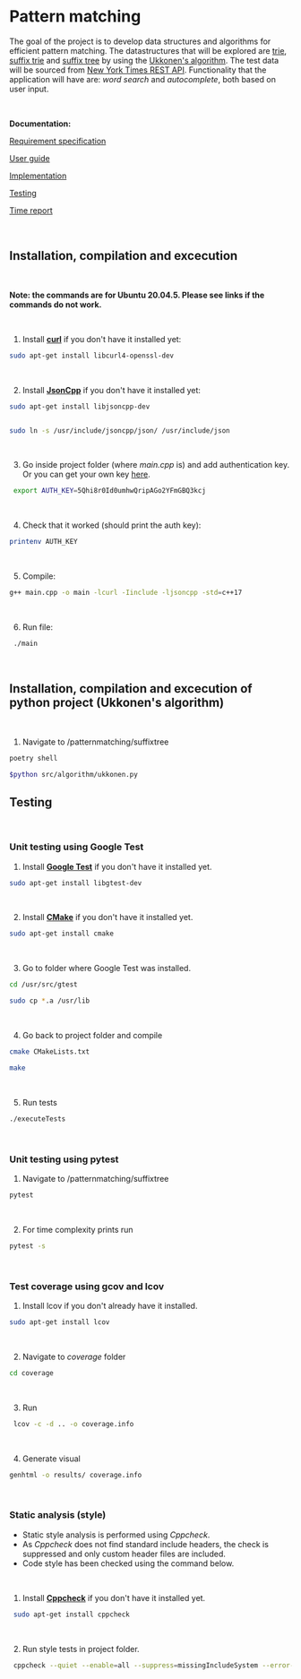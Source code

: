 
# Pattern matching 

The goal of the project is to develop data structures and algorithms for efficient pattern matching. The datastructures that will be explored are [trie](https://en.wikipedia.org/wiki/Trie), [suffix trie](https://en.wikipedia.org/wiki/Trie) and [suffix tree](https://en.wikipedia.org/wiki/Generalized_suffix_tree) by using the [Ukkonen's algorithm](https://en.wikipedia.org/wiki/Ukkonen%27s_algorithm). The test data will be sourced from [New York Times REST API](https://developer.nytimes.com/apis). Functionality that the application will have are: *word search* and *autocomplete*, both based on user input.

<br />


**Documentation:**

[Requirement specification](https://github.com/r-elsa/treecomparison/blob/master/documentation/requirements.md)

[User guide](https://github.com/r-elsa/pattern-matching/blob/master/documentation/user_guide.md)

[Implementation](https://github.com/r-elsa/pattern-matching/blob/master/documentation/implementation.md)

[Testing](https://github.com/r-elsa/pattern-matching/blob/master/documentation/testing.md)

[Time report](https://github.com/r-elsa/pattern-matching/blob/master/documentation/progress_reports/time_report.md)


<br />



## Installation, compilation and excecution
<br />

**Note: the commands are for Ubuntu 20.04.5. Please see links if the commands do not work.**

<br />

1. Install [**curl**](https://curl.se/download.html) if you don't have it installed yet:

```bash
sudo apt-get install libcurl4-openssl-dev
```

<br />

2. Install [**JsonCpp**](https://github.com/open-source-parsers/jsoncpp) if you don't have it installed yet:

```bash
sudo apt-get install libjsoncpp-dev

```
```bash

sudo ln -s /usr/include/jsoncpp/json/ /usr/include/json
```

<br />

3. Go inside project folder (where *main.cpp* is) and add authentication key. Or you can get your own key [here](https://developer.nytimes.com/docs/articlesearch-product/1/overview).

```bash
 export AUTH_KEY=5Qhi8r0Id0umhwQripAGo2YFmGBQ3kcj

```

<br />

4. Check that it worked (should print the auth key):

```bash
printenv AUTH_KEY

```

<br />

5. Compile:

```bash
g++ main.cpp -o main -lcurl -Iinclude -ljsoncpp -std=c++17
```

<br />

6. Run file:

```bash
 ./main
```

<br />

## Installation, compilation and excecution of python project (Ukkonen's algorithm)

<br />

1. Navigate to /patternmatching/suffixtree


```bash
poetry shell
```

```bash
$python src/algorithm/ukkonen.py
```



## Testing 
<br />

### Unit testing using Google Test


1. Install [**Google Test**](https://github.com/google/googletest) if you don't have it installed yet.

```bash
sudo apt-get install libgtest-dev
```

<br />

2. Install [**CMake**](https://cmake.org/install/) if you don't have it installed yet.

```bash
sudo apt-get install cmake
```

<br />


3. Go to folder where Google Test was installed.

```bash
cd /usr/src/gtest
```
```bash
sudo cp *.a /usr/lib
```

<br />

4. Go back to project folder and compile

```bash
cmake CMakeLists.txt
```

```bash
make
```

<br />

5. Run tests

```bash
./executeTests
```

<br />

### Unit testing using pytest 

1. Navigate to /patternmatching/suffixtree

```bash
pytest
```

<br />

2. For time complexity prints run

```bash
pytest -s
```

<br />


### Test coverage using gcov and lcov

1. Install lcov if you don't already have it installed.

```bash
sudo apt-get install lcov
```

<br />

2. Navigate to *coverage* folder

```bash
cd coverage
```

<br />

3. Run

```bash
 lcov -c -d .. -o coverage.info
```

<br />

4. Generate visual 

```bash
genhtml -o results/ coverage.info
```

<br />


 ### Static analysis (style)
 
- Static style analysis is performed using *Cppcheck*. 
- As *Cppcheck* does not find standard include headers, the check is suppressed and only custom header files are included.
- Code style has been checked using the command below. 
 
<br />

1. Install [**Cppcheck**](https://cppcheck.sourceforge.io/) if you don't have it installed yet. 

```bash
 sudo apt-get install cppcheck
```

<br />

2. Run style tests in project folder.

```bash
 cppcheck --quiet --enable=all --suppress=missingIncludeSystem --error-exitcode=1 main.cpp
```
<br />
<br />

